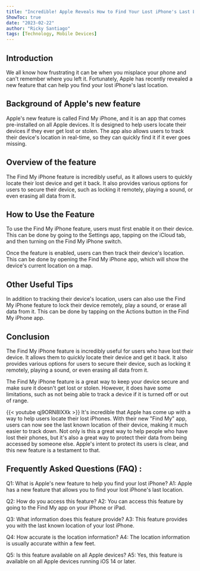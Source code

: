 ```yaml
---
title: "Incredible! Apple Reveals How to Find Your Lost iPhone's Last Location!"
ShowToc: true 
date: "2023-02-22"
author: "Ricky Santiago" 
tags: [Technology, Mobile Devices]
---
```

## Introduction

We all know how frustrating it can be when you misplace your phone and can't remember where you left it. Fortunately, Apple has recently revealed a new feature that can help you find your lost iPhone's last location. 

## Background of Apple's new feature

Apple's new feature is called Find My iPhone, and it is an app that comes pre-installed on all Apple devices. It is designed to help users locate their devices if they ever get lost or stolen. The app also allows users to track their device's location in real-time, so they can quickly find it if it ever goes missing. 

## Overview of the feature

The Find My iPhone feature is incredibly useful, as it allows users to quickly locate their lost device and get it back. It also provides various options for users to secure their device, such as locking it remotely, playing a sound, or even erasing all data from it. 

## How to Use the Feature

To use the Find My iPhone feature, users must first enable it on their device. This can be done by going to the Settings app, tapping on the iCloud tab, and then turning on the Find My iPhone switch. 

Once the feature is enabled, users can then track their device's location. This can be done by opening the Find My iPhone app, which will show the device's current location on a map. 

## Other Useful Tips

In addition to tracking their device's location, users can also use the Find My iPhone feature to lock their device remotely, play a sound, or erase all data from it. This can be done by tapping on the Actions button in the Find My iPhone app. 

## Conclusion

The Find My iPhone feature is incredibly useful for users who have lost their device. It allows them to quickly locate their device and get it back. It also provides various options for users to secure their device, such as locking it remotely, playing a sound, or even erasing all data from it. 

The Find My iPhone feature is a great way to keep your device secure and make sure it doesn't get lost or stolen. However, it does have some limitations, such as not being able to track a device if it is turned off or out of range.

{{< youtube qj9ORN8IXXk >}} 
It's incredible that Apple has come up with a way to help users locate their lost iPhones. With their new "Find My" app, users can now see the last known location of their device, making it much easier to track down. Not only is this a great way to help people who have lost their phones, but it's also a great way to protect their data from being accessed by someone else. Apple's intent to protect its users is clear, and this new feature is a testament to that.

## Frequently Asked Questions (FAQ) :
Q1: What is Apple's new feature to help you find your lost iPhone?
A1: Apple has a new feature that allows you to find your lost iPhone's last location.

Q2: How do you access this feature?
A2: You can access this feature by going to the Find My app on your iPhone or iPad.

Q3: What information does this feature provide?
A3: This feature provides you with the last known location of your lost iPhone.

Q4: How accurate is the location information?
A4: The location information is usually accurate within a few feet.

Q5: Is this feature available on all Apple devices?
A5: Yes, this feature is available on all Apple devices running iOS 14 or later.


